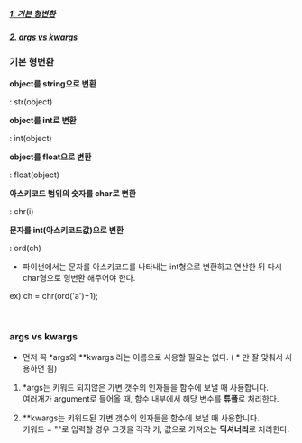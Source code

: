##### [1. 기본 형변환](#기본-형변환)
##### [2. args vs kwargs](#args-vs-kwargs)


### 기본 형변환

**object를 string으로 변환**

: str(object)


**object를 int로 변환**

: int(object)


**object를 float으로 변환**

: float(object)


**아스키코드 범위의 숫자를 char로 변환**

: chr(i)


**문자를 int(아스키코드값)으로 변환**

: ord(ch)


- 파이썬에서는 문자를 아스키코드를 나타내는 int형으로 변환하고 연산한 뒤 다시 char형으로 형변환 해주어야 한다.

ex) ch = chr(ord('a')+1);

<br>

### args vs kwargs

* 먼저 꼭 *args와 **kwargs 라는 이름으로 사용할 필요는 없다.  ( * 만 잘 맞춰서 사용하면 됨)

1. *args는 키워드 되지않은 가변 갯수의 인자들을 함수에 보낼 때 사용합니다. <br>
   여러개가 argument로 들어올 때, 함수 내부에서 해당 변수를 **튜플**로 처리한다.
   
2. **kwargs는 키워드된 가변 갯수의 인자들을 함수에 보낼 때 사용합니다. <br>
   키워드 = ""로 입력할 경우 그것을 각각 키, 값으로 가져오는 **딕셔너리**로 처리한다.
